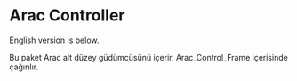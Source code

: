 # Arac Controller
English version is below.

Bu paket Arac alt düzey güdümcüsünü içerir. Arac_Control_Frame içerisinde çağırılır.
